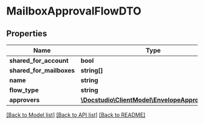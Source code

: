 # MailboxApprovalFlowDTO

## Properties
Name | Type | Description | Notes
------------ | ------------- | ------------- | -------------
**shared_for_account** | **bool** |  | [optional] 
**shared_for_mailboxes** | **string[]** |  | [optional] 
**name** | **string** |  | 
**flow_type** | **string** |  | 
**approvers** | [**\Docstudio\ClientModel\EnvelopeApproverDTO[]**](EnvelopeApproverDTO.md) |  | 

[[Back to Model list]](../../README.md#documentation-for-models) [[Back to API list]](../../README.md#documentation-for-api-endpoints) [[Back to README]](../../README.md)

